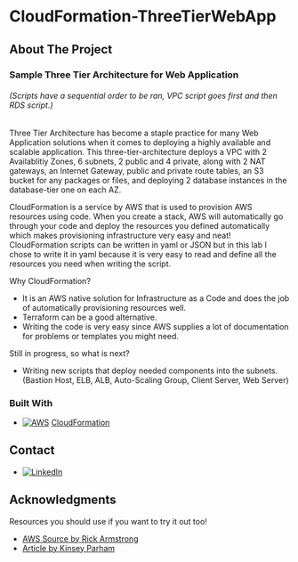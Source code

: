 # CloudFormation-ThreeTierWebApp
<!-- Improved compatibility of back to top link: See: https://github.com/othneildrew/Best-README-Template/pull/73 -->
<a name="readme-top"></a>
<!--
*** Thanks for checking out the Best-README-Template. If you have a suggestion
*** that would make this better, please fork the repo and create a pull request
*** or simply open an issue with the tag "enhancement".
*** Don't forget to give the project a star!
*** Thanks again! Now go create something AMAZING! :D
-->

<!-- ABOUT THE PROJECT -->
## About The Project

### Sample Three Tier Architecture for Web Application
###### (Scripts have a sequential order to be ran, VPC script goes first and then RDS script.)
Three Tier Architecture has become a staple practice for many Web Application solutions when it comes to deploying a highly available and scalable application. This three-tier-architecture deploys a VPC with 2 Availablitiy Zones, 6 subnets, 2 public and 4 private, along with 2 NAT gateways, an Internet Gateway, public and private route tables, an S3 bucket for any packages or files, and deploying 2 database instances in the database-tier one on each AZ.

CloudFormation is a service by AWS that is used to provision AWS resources using code. When you create a stack, AWS will automatically go through your code and deploy the resources you defined automatically which makes provisioning infrastructure very easy and neat! CloudFormation scripts can be written in yaml or JSON but in this lab I chose to write it in yaml because it is very easy to read and define all the resources you need when writing the script. 

Why CloudFormation?
* It is an AWS native solution for Infrastructure as a Code and does the job of automatically provisioning resources well. 
* Terraform can be a good alternative.
* Writing the code is very easy since AWS supplies a lot of documentation for problems or templates you might need.

Still in progress, so what is next?
* Writing new scripts that deploy needed components into the subnets. (Bastion Host, ELB, ALB, Auto-Scaling Group, Client Server, Web Server)

### Built With

* [![AWS][AWS]][AWS-url] [CloudFormation](https://aws.amazon.com/cloudformation/)


<!-- CONTACT -->
## Contact

* [![LinkedIn][linkedin-shield]][linkedin-url]

<!-- ACKNOWLEDGMENTS -->
## Acknowledgments

Resources you should use if you want to try it out too!

* [AWS Source by Rick Armstrong](https://aws.amazon.com/blogs/compute/re-platform-java-web-applications-on-aws/)
* [Article by Kinsey Parham](https://levelup.gitconnected.com/create-a-3-tier-architecture-via-aws-cloudformation-b25e450e8acd)

<!-- MARKDOWN LINKS & IMAGES -->
<!-- https://www.markdownguide.org/basic-syntax/#reference-style-links -->
[linkedin-shield]: https://img.shields.io/badge/-LinkedIn-black.svg?style=for-the-badge&logo=linkedin&colorB=555
[linkedin-url]: https://www.linkedin.com/in/lap-le-cloud/
[project-screenshot]: images/screenshot.png
[AWS]: https://img.shields.io/badge/AWS-%23FF9900.svg?style=for-the-badge&logo=amazon-aws&logoColor=white
[AWS-url]: https://aws.amazon.com/

